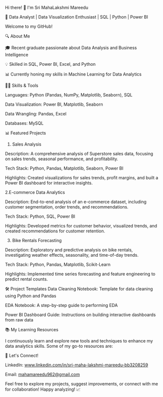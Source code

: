 Hi there! 👋 I'm Sri MahaLakshmi Mareedu

🚀 Data Analyst | Data Visualization Enthusiast | SQL | Python | Power BI

Welcome to my GitHub! 

🔍 About Me

🎓 Recent graduate passionate about Data Analysis and Business Intelligence

💡 Skilled in SQL, Power BI, Excel, and Python

📊 Currently honing my skills in Machine Learning for Data Analytics


🧑‍💻 Skills & Tools

Languages: Python (Pandas, NumPy, Matplotlib, Seaborn), SQL

Data Visualization: Power BI, Matplotlib, Seaborn

Data Wrangling: Pandas, Excel

Databases: MySQL

📊 Featured Projects

1. Sales Analysis
   
Description: A comprehensive analysis of Superstore sales data, focusing on sales trends, seasonal performance, and profitability.

Tech Stack: Python, Pandas, Matplotlib, Seaborn, Power BI

Highlights: Created visualizations for sales trends, profit margins, and built a Power BI dashboard for interactive insights.



2.E-commerce Data Analytics

Description: End-to-end analysis of an e-commerce dataset, including customer segmentation, order trends, and recommendations.

Tech Stack: Python, SQL, Power BI

Highlights: Developed metrics for customer behavior, visualized trends, and created recommendations for customer retention.




3. Bike Rentals Forecasting

Description: Exploratory and predictive analysis on bike rentals, investigating weather effects, seasonality, and time-of-day trends.

Tech Stack: Python, Pandas, Matplotlib, Scikit-Learn

Highlights: Implemented time series forecasting and feature engineering to predict rental counts.



🛠️ Project Templates
Data Cleaning Notebook: Template for data cleaning using Python and Pandas

EDA Notebook: A step-by-step guide to performing EDA

Power BI Dashboard Guide: Instructions on building interactive dashboards from raw data




📚 My Learning Resources

I continuously learn and explore new tools and techniques to enhance my data analytics skills. Some of my go-to resources are:



🤝 Let's Connect!

LinkedIn: www.linkedin.com/in/sri-maha-lakshmi-mareedu-bb3208259

Email: mahamareedu962@gmail.com

Feel free to explore my projects, suggest improvements, or connect with me for collaboration! Happy analyzing! 📈
